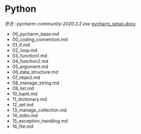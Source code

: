 # Python

*환경 : pycharm-community-2020.3.2.exe* [pycharm_setup.docx](https://github.com/yeonjooyou/TIL/blob/master/python/pycharm_setup.docx)

* 00_pycharm_base.md
* 00_coding_convention.md
* 01_if.md
* 02_loop.md
* 03_function1.md
* 04_function2.md
* 05_argument.md
* 06_data_structure.md
* 07_object.md
* 08_manage_string.md
* 09_list.md
* 10_tuple.md
* 11_dictionary.md
* 12_set.md
* 13_manage_collection.md
* 14_stdm.md
* 15_exception_handling.md
* 16_file.md
